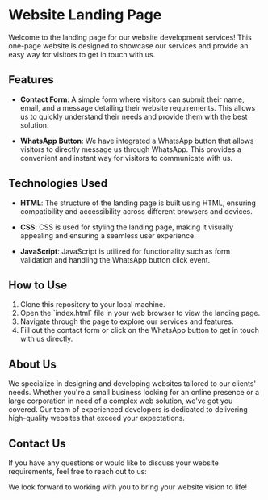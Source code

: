 # Website Landing Page

Welcome to the landing page for our website development services! This one-page website is designed to showcase our services and provide an easy way for visitors to get in touch with us. 

## Features

- **Contact Form**: A simple form where visitors can submit their name, email, and a message detailing their website requirements. This allows us to quickly understand their needs and provide them with the best solution.

- **WhatsApp Button**: We have integrated a WhatsApp button that allows visitors to directly message us through WhatsApp. This provides a convenient and instant way for visitors to communicate with us.

## Technologies Used

- **HTML**: The structure of the landing page is built using HTML, ensuring compatibility and accessibility across different browsers and devices.

- **CSS**: CSS is used for styling the landing page, making it visually appealing and ensuring a seamless user experience.

- **JavaScript**: JavaScript is utilized for functionality such as form validation and handling the WhatsApp button click event.

## How to Use

1. Clone this repository to your local machine.
2. Open the \`index.html\` file in your web browser to view the landing page.
3. Navigate through the page to explore our services and features.
4. Fill out the contact form or click on the WhatsApp button to get in touch with us directly.

## About Us

We specialize in designing and developing websites tailored to our clients' needs. Whether you're a small business looking for an online presence or a large corporation in need of a complex web solution, we've got you covered. Our team of experienced developers is dedicated to delivering high-quality websites that exceed your expectations.

## Contact Us

If you have any questions or would like to discuss your website requirements, feel free to reach out to us:

We look forward to working with you to bring your website vision to life!
